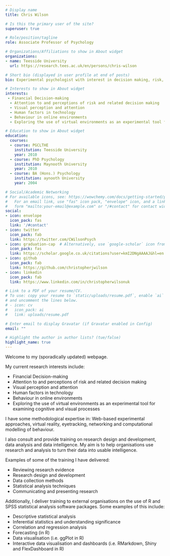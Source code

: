 ```yaml
---
# Display name
title: Chris Wilson

# Is this the primary user of the site?
superuser: true

# Role/position/tagline
role: Associate Professor of Psychology

# Organizations/Affiliations to show in About widget
organizations:
- name: Teesside University
  url: https://research.tees.ac.uk/en/persons/chris-wilson

# Short bio (displayed in user profile at end of posts)
bio: Experimental psychologist with interest in decision making, risk, attention, perception and virtual reality. Open to collaborations with researchers, third sector organisations and industry in the areas of financial decision-making, efficacy of financial education, the effects of psychological stress/distress on financial behaviour. I code lab & web-based behavioural studies using JavaScript / python. I use fNIRS, Eyetracking and VR in research. I conduct analysis in R. https://research.tees.ac.uk/en/persons/chris-wilson

# Interests to show in About widget
interests:
 - Financial Decision-making
  - Attention to and perceptions of risk and related decision making
  - Visual perception and attention
  - Human factors in technology
  - Behaviour in online environments
  - Exploring the use of virtual environments as an experimental tool for examining cognitive and visual processes

# Education to show in About widget
education:
  courses:
  - course: PGCLTHE
    institution: Teesside University
    year: 2010
  - course: PhD Psychology
    institution: Maynooth University
    year: 2010
  - course: BA (Hons.) Psychology
    institution: aynooth University
    year: 2004

# Social/Academic Networking
# For available icons, see: https://wowchemy.com/docs/getting-started/page-builder/#icons
#   For an email link, use "fas" icon pack, "envelope" icon, and a link in the
#   form "mailto:your-email@example.com" or "/#contact" for contact widget.
social:
- icon: envelope
  icon_pack: fas
  link: '/#contact'
- icon: twitter
  icon_pack: fab
  link: https://twitter.com/CWilsonPsych
- icon: graduation-cap  # Alternatively, use `google-scholar` icon from `ai` icon pack
  icon_pack: fas
  link: https://scholar.google.co.uk/citations?user=kmI2DNgAAAAJ&hl=en
- icon: github
  icon_pack: fab
  link: https://github.com/christopherjwilson
- icon: linkedin
  icon_pack: fab
  link: https://www.linkedin.com/in/christopherwilsonuk

# Link to a PDF of your resume/CV.
# To use: copy your resume to `static/uploads/resume.pdf`, enable `ai` icons in `params.toml`, 
# and uncomment the lines below.
# - icon: cv
#   icon_pack: ai
#   link: uploads/resume.pdf

# Enter email to display Gravatar (if Gravatar enabled in Config)
email: ""

# Highlight the author in author lists? (tue/false)
highlight_name: true
---
```


Welcome to my (sporadically updated) webpage. 

My current research interests include:

  - Financial Decision-making
  - Attention to and perceptions of risk and related decision making
  - Visual perception and attention
  - Human factors in technology
  - Behaviour in online environments
  - Exploring the use of virtual environments as an experimental tool for examining cognitive and visual processes

I have some methodological expertise in: Web-based experimental approaches, virtual reality, eyetracking, networking and computational modelling of behaviour.

I also consult and provide training on research design and development, data analysis and data intelligence. My aim is to help organisations use research and analysis to turn their data into usable intelligence.

Examples of some of the training I have delivered:

  - Reviewing research evidence
  - Research design and development
  - Data collection methods
  - Statistical analysis techniques
  - Communicating and presenting research

Additionally, I deliver training to external organisations on the use of R and SPSS statistical analysis software packages. Some examples of this include:

  - Descriptive statistical analysis
  - Inferential statistics and understanding significance
  - Correlation and regression analysis
  - Forecasting (in R)
  - Data visualisation (i.e. ggPlot in R)
  - Interactive data visualisation and dashboards (i.e. RMarkdown, Shiny and FlexDashboard in R)

